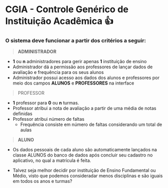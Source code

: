 # CGIA - Controle Genérico de Instituição Acadêmica :+1:

### O sistema deve funcionar a partir dos critérios a seguir:

> **ADMINISTRADOR**  
  - **1** ou **n** administradores para gerir apenas **1** instituição de ensino
  - Administrador dá a permissão aos professores de lançar dados de avaliação e frequência para os seus alunos
  - Administrador possui acesso aos dados dos alunos e professores por meio dos campos **ALUNOS** e **PROFESSORES** na interface

> PROFESSOR
  - **1** professor para **0** ou **n** turmas.
  - Professor atribui a nota de avaliação a partir de uma média de notas definidas
  - Professor atribui número de faltas
    - Frequência consiste em número de faltas considerando um total de aulas

> **ALUNO**
  
- Os dados pessoais de cada aluno são automaticamente lançados na classe ALUNOS do banco de dados
  após concluir seu cadastro no aplicativo, no qual a matrícula é feita.

- Talvez seja melhor decidir por instituição de Ensino Fundamental ou Médio, visto que podemos consideradar menos disciplinas e são iguais     em todos os anos e turmas?
